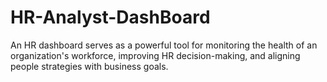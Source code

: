 # HR-Analyst-DashBoard
An HR dashboard serves as a powerful tool for monitoring the health of an organization's workforce, improving HR decision-making, and aligning people strategies with business goals.
